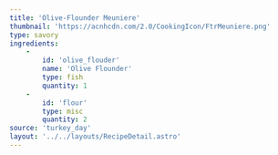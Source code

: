 ```yaml
---
title: 'Olive-Flounder Meuniere'
thumbnail: 'https://acnhcdn.com/2.0/CookingIcon/FtrMeuniere.png'
type: savory
ingredients:
	-
		id: 'olive_flouder'
		name: 'Olive Flounder'
		type: fish
		quantity: 1
	-
		id: 'flour'
		type: misc
		quantity: 2
source: 'turkey_day'
layout: '../../layouts/RecipeDetail.astro'
---
```

